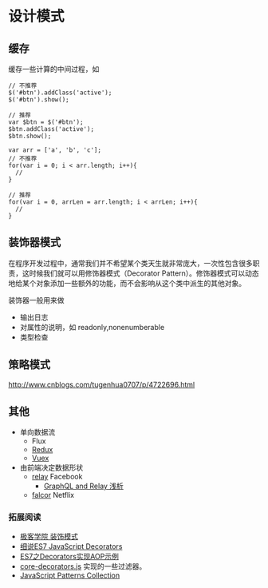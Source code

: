 # 设计模式
## 缓存
缓存一些计算的中间过程，如
```
// 不推荐
$('#btn').addClass('active');
$('#btn').show();

// 推荐
var $btn = $('#btn');
$btn.addClass('active');
$btn.show();

var arr = ['a', 'b', 'c'];
// 不推荐
for(var i = 0; i < arr.length; i++){
  //
}

// 推荐
for(var i = 0, arrLen = arr.length; i < arrLen; i++){
  //
}
```

## 装饰器模式
在程序开发过程中，通常我们并不希望某个类天生就非常庞大，一次性包含很多职责，这时候我们就可以用修饰器模式（Decorator Pattern）。修饰器模式可以动态地给某个对象添加一些额外的功能，而不会影响从这个类中派生的其他对象。

装饰器一般用来做
* 输出日志
* 对属性的说明，如 readonly,nonenumberable
* 类型检查

## 策略模式
http://www.cnblogs.com/tugenhua0707/p/4722696.html

## 其他
* 单向数据流
  * Flux
  * [Redux](http://redux.js.org/)
  * [Vuex](https://github.com/vuejs/vuex)
* 由前端决定数据形状
  * [relay](https://github.com/facebook/relay) Facebook
    * [GraphQL and Relay 浅析](http://zhuanlan.zhihu.com/purerender/20638731)
  * [falcor](https://github.com/Netflix/falcor) Netflix

### 拓展阅读
* [极客学院 装饰模式](http://wiki.jikexueyuan.com/project/javascript-design-patterns/decorative-pattern.html)
* [细说ES7 JavaScript Decorators](http://greengerong.com/blog/2015/09/24/es7-javascript-decorators/)
* [ES7之Decorators实现AOP示例](http://greengerong.com/blog/2015/09/23/es7-zhi-decorators-shi-xian-aopshi-li/)
* [core-decorators.js](https://github.com/jayphelps/core-decorators.js) 实现的一些过滤器。
* [JavaScript Patterns Collection](http://shichuan.github.io/javascript-patterns/#jquery-patterns)
